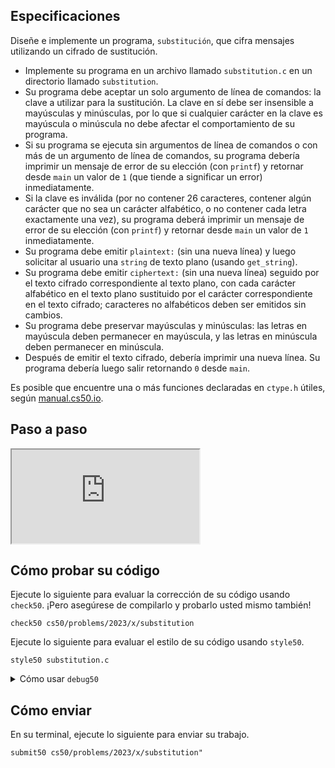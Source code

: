 Especificaciones
--------------

Diseñe e implemente un programa, `substitución`, que cifra mensajes utilizando un cifrado de sustitución.

*   Implemente su programa en un archivo llamado `substitution.c` en un directorio llamado `substitution`.
*   Su programa debe aceptar un solo argumento de línea de comandos: la clave a utilizar para la sustitución. La clave en sí debe ser insensible a mayúsculas y minúsculas, por lo que si cualquier carácter en la clave es mayúscula o minúscula no debe afectar el comportamiento de su programa.
*   Si su programa se ejecuta sin argumentos de línea de comandos o con más de un argumento de línea de comandos, su programa debería imprimir un mensaje de error de su elección (con `printf`) y retornar desde `main` un valor de `1` (que tiende a significar un error) inmediatamente.
*   Si la clave es inválida (por no contener 26 caracteres, contener algún carácter que no sea un carácter alfabético, o no contener cada letra exactamente una vez), su programa deberá imprimir un mensaje de error de su elección (con `printf`) y retornar desde `main` un valor de `1` inmediatamente.
*   Su programa debe emitir `plaintext:` (sin una nueva línea) y luego solicitar al usuario una `string` de texto plano (usando `get_string`).
*   Su programa debe emitir `ciphertext:` (sin una nueva línea) seguido por el texto cifrado correspondiente al texto plano, con cada carácter alfabético en el texto plano sustituido por el carácter correspondiente en el texto cifrado; caracteres no alfabéticos deben ser emitidos sin cambios.
*   Su programa debe preservar mayúsculas y minúsculas: las letras en mayúscula deben permanecer en mayúscula, y las letras en minúscula deben permanecer en minúscula.
*   Después de emitir el texto cifrado, debería imprimir una nueva línea. Su programa debería luego salir retornando `0` desde `main`.

Es posible que encuentre una o más funciones declaradas en `ctype.h` útiles, según [manual.cs50.io](https://manual.cs50.io/).

Paso a paso
-----------

<div class="ratio ratio-16x9" data-video=""><iframe allow="accelerometer; autoplay; encrypted-media; gyroscope; picture-in-picture" allowfullscreen="" class="border" data-video="" src="https://www.youtube.com/embed/cXAoZAsgxJ4?modestbranding=0&amp;rel=0&amp;showinfo=0"></iframe></div>

Cómo probar su código
---------------------

Ejecute lo siguiente para evaluar la corrección de su código usando `check50`. ¡Pero asegúrese de compilarlo y probarlo usted mismo también!

    check50 cs50/problems/2023/x/substitution

Ejecute lo siguiente para evaluar el estilo de su código usando `style50`.

    style50 substitution.c

<details><summary>Cómo usar <code>debug50</code></summary><p>¿Busca ejecutar `debug50`? Puede hacerlo de la siguiente manera, después de compilar su código con éxito con `make`:</p>

<div class="language-plaintext highlighter-rouge"><div class="highlight"><pre class="highlight"><code>debug50 ./substitution KEY
</code></pre></div></div>

<p>donde `KEY` es la clave que da como argumento de línea de comandos a su programa. Tenga en cuenta que ejecutar</p>

<div class="language-plaintext highlighter-rouge"><div class="highlight"><pre class="highlight"><code>debug50 ./substitution
</code></pre></div></div>

<p>¡debería provocar que su programa termine preguntando al usuario por una clave!</p></details>

Cómo enviar
------------

En su terminal, ejecute lo siguiente para enviar su trabajo.

    submit50 cs50/problems/2023/x/substitution"